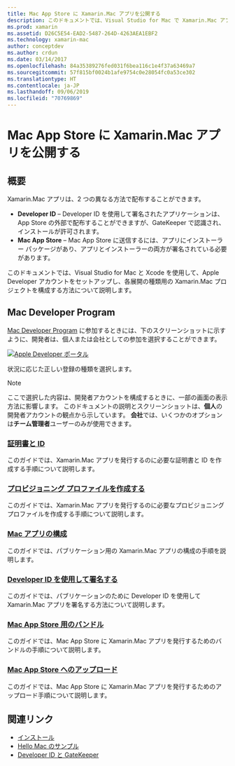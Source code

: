 ```yaml
---
title: Mac App Store に Xamarin.Mac アプリを公開する
description: このドキュメントでは、Visual Studio for Mac で Xamarin.Mac アプリを展開する方法について説明します。 Mac 開発者アカウントを設定する方法、コード署名用の証明書を作成する方法、その証明書を利用し、直接または Mac App Store 経由で配布できる Map アプリをビルドする方法について説明します。
ms.prod: xamarin
ms.assetid: D26C5E54-EAD2-5487-264D-4263AEA1EBF2
ms.technology: xamarin-mac
author: conceptdev
ms.author: crdun
ms.date: 03/14/2017
ms.openlocfilehash: 84a35389276fed031f6bea116c1e4f37a63469a7
ms.sourcegitcommit: 57f815bf0024b1afe9754c0e28054fc0a53ce302
ms.translationtype: HT
ms.contentlocale: ja-JP
ms.lasthandoff: 09/06/2019
ms.locfileid: "70769869"
---
```

# <a name="publishing-xamarinmac-apps-to-the-mac-app-store"></a>Mac App Store に Xamarin.Mac アプリを公開する

## <a name="overview"></a>概要

Xamarin.Mac アプリは、2 つの異なる方法で配布することができます。

- **Developer ID** – Developer ID を使用して署名されたアプリケーションは、App Store の外部で配布することができますが、GateKeeper で認識され、インストールが許可されます。
- **Mac App Store** – Mac App Store に送信するには、アプリにインストーラー パッケージがあり、アプリとインストーラーの両方が署名されている必要があります。

このドキュメントでは、Visual Studio for Mac と Xcode を使用して、Apple Developer アカウントをセットアップし、各展開の種類用の Xamarin.Mac プロジェクトを構成する方法について説明します。

## <a name="mac-developer-program"></a>Mac Developer Program

[Mac Developer Program](https://developer.apple.com/devcenter/mac/) に参加するときには、下のスクリーンショットに示すように、開発者は、個人または会社としての参加を選択することができます。

[![Apple Developer ポータル](images/image1.png "Apple Developer ポータル")](images/image1-large.png#lightbox)

状況に応じた正しい登録の種類を選択します。

> [!NOTE]
> ここで選択した内容は、開発者アカウントを構成するときに、一部の画面の表示方法に影響します。 このドキュメントの説明とスクリーンショットは、**個人**の開発者アカウントの観点から示しています。 **会社**では、いくつかのオプションは**チーム管理者**ユーザーのみが使用できます。

### <a name="certificates-and-identifiersmacdeploy-testpublishing-to-the-app-storecertificates-identifiersmd"></a>[証明書と ID](~/mac/deploy-test/publishing-to-the-app-store/certificates-identifiers.md)

このガイドでは、Xamarin.Mac アプリを発行するのに必要な証明書と ID を作成する手順について説明します。

### <a name="create-provisioning-profilemacdeploy-testpublishing-to-the-app-storeprofilesmd"></a>[プロビジョニング プロファイルを作成する](~/mac/deploy-test/publishing-to-the-app-store/profiles.md)

このガイドでは、Xamarin.Mac アプリを発行するのに必要なプロビジョニング プロファイルを作成する手順について説明します。

### <a name="mac-app-configurationmacdeploy-testpublishing-to-the-app-storeapp-configurationmd"></a>[Mac アプリの構成](~/mac/deploy-test/publishing-to-the-app-store/app-configuration.md)

このガイドでは、パブリケーション用の Xamarin.Mac アプリの構成の手順を説明します。

### <a name="sign-with-developer-idmacdeploy-testpublishing-to-the-app-storesigningmd"></a>[Developer ID を使用して署名する](~/mac/deploy-test/publishing-to-the-app-store/signing.md)

このガイドでは、パブリケーションのために Developer ID を使用して Xamarin.Mac アプリを署名する方法について説明します。

### <a name="bundle-for-mac-app-storemacdeploy-testpublishing-to-the-app-storebundlingmd"></a>[Mac App Store 用のバンドル](~/mac/deploy-test/publishing-to-the-app-store/bundling.md)

このガイドでは、Mac App Store に Xamarin.Mac アプリを発行するためのバンドルの手順について説明します。

### <a name="upload-to-mac-app-storemacdeploy-testpublishing-to-the-app-storeuploadingmd"></a>[Mac App Store へのアップロード](~/mac/deploy-test/publishing-to-the-app-store/uploading.md)

このガイドでは、Mac App Store に Xamarin.Mac アプリを発行するためのアップロード手順について説明します。

## <a name="related-links"></a>関連リンク

- [インストール](/visualstudio/mac/installation/)
- [Hello Mac のサンプル](~/mac/get-started/hello-mac.md)
- [Developer ID と GateKeeper](https://developer.apple.com/resources/developer-id/)
